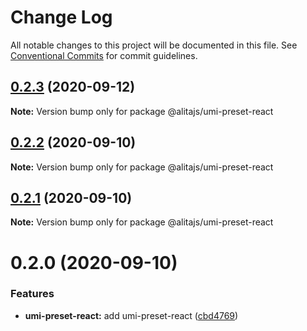 # Change Log

All notable changes to this project will be documented in this file.
See [Conventional Commits](https://conventionalcommits.org) for commit guidelines.

## [0.2.3](https://github.com/alitajs/umi-plugins/compare/@alitajs/umi-preset-react@0.2.2...@alitajs/umi-preset-react@0.2.3) (2020-09-12)

**Note:** Version bump only for package @alitajs/umi-preset-react





## [0.2.2](https://github.com/alitajs/umi-plugins/compare/@alitajs/umi-preset-react@0.2.1...@alitajs/umi-preset-react@0.2.2) (2020-09-10)

**Note:** Version bump only for package @alitajs/umi-preset-react





## [0.2.1](https://github.com/alitajs/umi-plugins/compare/@alitajs/umi-preset-react@0.2.0...@alitajs/umi-preset-react@0.2.1) (2020-09-10)

**Note:** Version bump only for package @alitajs/umi-preset-react





# 0.2.0 (2020-09-10)


### Features

* **umi-preset-react:** add umi-preset-react ([cbd4769](https://github.com/alitajs/umi-plugins/commit/cbd4769eeb8331310959a17e8504dca5e9bcb5e2))
